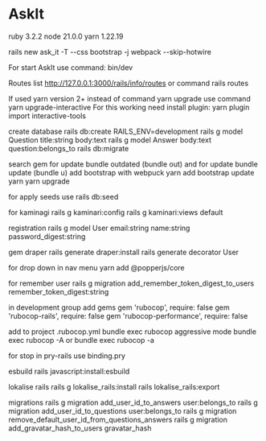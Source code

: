 # AskIt

ruby 3.2.2
node 21.0.0
yarn 1.22.19

rails new ask_it -T --css bootstrap -j webpack --skip-hotwire

For start AskIt use command:
bin/dev

Routes list
http://127.0.0.1:3000/rails/info/routes
or command rails routes

If used yarn version 2+
instead of command yarn upgrade use command yarn upgrade-interactive
For this working need install plugin: yarn plugin import interactive-tools

create database
rails db:create RAILS_ENV=development
rails g model Question title:string body:text
rails g model Answer body:text question:belongs_to
rails db:migrate

search gem for update
bundle outdated (bundle out)
and for update
bundle update (bundle u)
add bootstrap with webpuck
yarn add bootstrap
update yarn
yarn upgrade

for apply seeds use
rails db:seed

for kaminagi
rails g kaminari:config
rails g kaminari:views default

registration
rails g model User email:string name:string password_digest:string

gem draper
rails generate draper:install
rails generate decorator User

for drop down in nav menu
yarn add @popperjs/core

for remember user
rails g migration add_remember_token_digest_to_users remember_token_digest:string

in development group add gems
gem 'rubocop', require: false
gem 'rubocop-rails', require: false
gem 'rubocop-performance', require: false

add to project .rubocop.yml
bundle exec rubocop
aggressive mode
bundle exec rubocop -A
or
bundle exec rubocop -a

for stop in pry-rails use
binding.pry

esbuild
rails javascript:install:esbuild

lokalise rails
rails g lokalise_rails:install
rails lokalise_rails:export

migrations
rails g migration add_user_id_to_answers user:belongs_to
rails g migration add_user_id_to_questions user:belongs_to
rails g migration remove_default_user_id_from_questions_answers
rails g migration add_gravatar_hash_to_users gravatar_hash